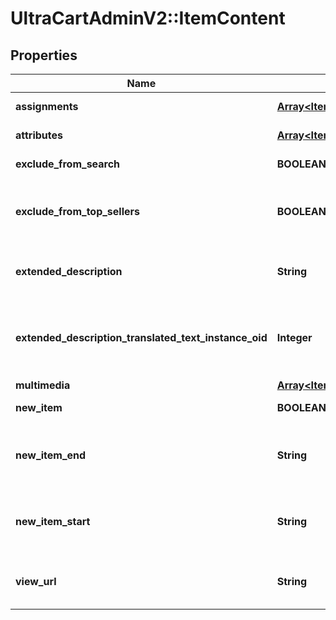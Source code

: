# UltraCartAdminV2::ItemContent

## Properties
Name | Type | Description | Notes
------------ | ------------- | ------------- | -------------
**assignments** | [**Array&lt;ItemContentAssignment&gt;**](ItemContentAssignment.md) | StoreFront assignments | [optional] 
**attributes** | [**Array&lt;ItemContentAttribute&gt;**](ItemContentAttribute.md) | StoreFront attributes | [optional] 
**exclude_from_search** | **BOOLEAN** | Exclude from search | [optional] 
**exclude_from_top_sellers** | **BOOLEAN** | Exclude from the top sellers list in the StoreFront | [optional] 
**extended_description** | **String** | Extended description (max 2000 characters) | [optional] 
**extended_description_translated_text_instance_oid** | **Integer** | Extneded description text translation instance identifier | [optional] 
**multimedia** | [**Array&lt;ItemContentMultimedia&gt;**](ItemContentMultimedia.md) | Multimedia | [optional] 
**new_item** | **BOOLEAN** | True if the item is new | [optional] 
**new_item_end** | **String** | The date the item should no longer be considered new | [optional] 
**new_item_start** | **String** | The date the item should start being considered new | [optional] 
**view_url** | **String** | Legacy view URL (not used by StoreFronts) | [optional] 


